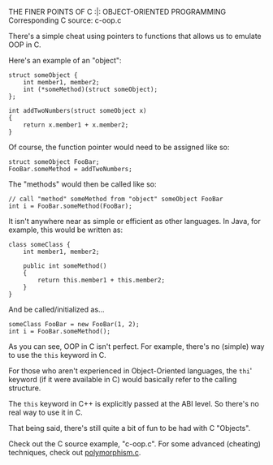 THE FINER POINTS OF C :|: OBJECT-ORIENTED PROGRAMMING
Corresponding C source: c-oop.c

There's a simple cheat using pointers to functions that allows us to emulate OOP in C.

Here's an example of an "object":

    struct someObject {
        int member1, member2;
        int (*someMethod)(struct someObject);
    };

    int addTwoNumbers(struct someObject x)
    {
        return x.member1 + x.member2;
    }

Of course, the function pointer would need to be assigned like so:

    struct someObject FooBar;
    FooBar.someMethod = addTwoNumbers;

The "methods" would then be called like so:

    // call "method" someMethod from "object" someObject FooBar
    int i = FooBar.someMethod(FooBar);

It isn't anywhere near as simple or efficient as other languages.
In Java, for example, this would be written as:

    class someClass {
        int member1, member2;

        public int someMethod()
        {
            return this.member1 + this.member2;
        }
    }

And be called/initialized as...

    someClass FooBar = new FooBar(1, 2);
    int i = FooBar.someMethod();

As you can see, OOP in C isn't perfect. For example, there's no (simple) way to use the `this` keyword in C.

For those who aren't experienced in Object-Oriented languages, the `thi`' keyword (if it were available in C) would basically refer to the calling structure.

The `this` keyword in C++ is explicitly passed at the ABI level. So there's no real way to use it in C.

That being said, there's still quite a bit of fun to be had with C "Objects".

Check out the C source example, "c-oop.c". For some advanced (cheating) techniques, check out [polymorphism.c](https://github.com/aaronryank/c-prohackr112/blob/master/polymorphism.c). 

